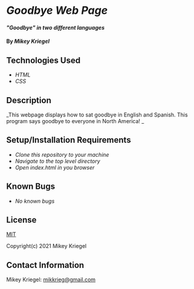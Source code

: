 # _Goodbye Web Page_

#### _"Goodbye" in two different languages_

#### By _**Mikey Kriegel**_

## Technologies Used

* _HTML_
* _CSS_

## Description

_This webpage displays how to sat goodbye in English and Spanish. This program says goodbye to everyone in 
North America! _

## Setup/Installation Requirements

* _Clone this repository to your machine_
* _Navigate to the top level directory_
* _Open index.html in you browser_

## Known Bugs

* _No known bugs_

## License

[MIT](https://opensource.org/licenses/MIT)

Copyright(c) 2021 Mikey Kriegel

## Contact Information

Mikey Kriegel: mikkrieg@gmail.com